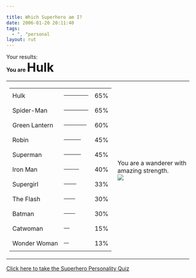 ```yaml
---

title: Which Superhero am I?
date: 2006-01-20 20:11:40
tags:
  - ", "personal
layout: rut
---
```


Your results:<br  /><b>You are <font SIZE=6>Hulk</font></b><table><tr><td><table><tr><td>Hulk</td><td><hr ALIGN=LEFT NOSHADE SIZE=4 WIDTH=65 /></td><td> 65%</td></tr><tr><td>Spider-Man</td><td><hr ALIGN=LEFT NOSHADE SIZE=4 WIDTH=65 /></td><td> 65%</td></tr><tr><td>Green Lantern</td><td><hr ALIGN=LEFT NOSHADE SIZE=4 WIDTH=60 /></td><td> 60%</td></tr><tr><td>Robin</td><td><hr ALIGN=LEFT NOSHADE SIZE=4 WIDTH=45 /></td><td> 45%</td></tr><tr><td>Superman</td><td><hr ALIGN=LEFT NOSHADE SIZE=4 WIDTH=45 /></td><td> 45%</td></tr><tr><td>Iron Man</td><td><hr ALIGN=LEFT NOSHADE SIZE=4 WIDTH=40 /></td><td> 40%</td></tr><tr><td>Supergirl</td><td><hr ALIGN=LEFT NOSHADE SIZE=4 WIDTH=33 /></td><td> 33%</td></tr><tr><td>The Flash</td><td><hr ALIGN=LEFT NOSHADE SIZE=4 WIDTH=30 /></td><td> 30%</td></tr><tr><td>Batman</td><td><hr ALIGN=LEFT NOSHADE SIZE=4 WIDTH=30 /></td><td> 30%</td></tr><tr><td>Catwoman</td><td><hr ALIGN=LEFT NOSHADE SIZE=4 WIDTH=15 /></td><td> 15%</td></tr><tr><td>Wonder Woman</td><td><hr ALIGN=LEFT NOSHADE SIZE=4 WIDTH=13 /></td><td> 13%</td></tr></table></td><td>You are a wanderer with<br  />amazing strength.<br  /><img SRC="http://www.seabreezecomputers.com/superhero/pics/hulk.gif" /></td></tr></table><a HREF="http://www.seabreezecomputers.com/superhero">Click here to take the Superhero Personality Quiz</a><br  />


